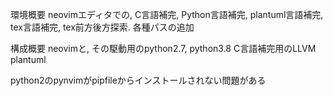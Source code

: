環境概要
neovimエディタでの, C言語補完, Python言語補完, plantuml言語補完, tex言語補完, tex前方後方探索.
各種パスの追加

構成概要
neovimと, その駆動用のpython2.7, python3.8
C言語補完用のLLVM
plantuml


python2のpynvimがpipfileからインストールされない問題がある

